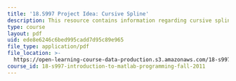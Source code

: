 ```yaml
---
title: '18.S997 Project Idea: Cursive Spline'
description: This resource contains information regarding cursive spline.
type: course
layout: pdf
uid: ede8e6246c6bed995cadd7d95c89e965
file_type: application/pdf
file_location: >-
  https://open-learning-course-data-production.s3.amazonaws.com/18-s997-introduction-to-matlab-programming-fall-2011/ede8e6246c6bed995cadd7d95c89e965_MIT18_S997F11_Cursive.pdf
course_id: 18-s997-introduction-to-matlab-programming-fall-2011
---
```

